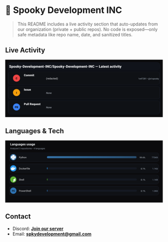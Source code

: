 # 👻 Spooky Development INC

> This README includes a live activity section that auto-updates from our organization (private + public repos). No code is exposed—only safe metadata like repo name, date, and sanitized titles.

## Live Activity
![Repo Snapshot](./assets/repo-snapshot.svg?v=aa36a40c15)

## Languages & Tech
![Languages Usage](./assets/languages.svg?v=a8e7378546)

## Contact
- Discord: **[Join our server](https://discord.gg/XYspZgEEJb)**
- Email: **spkydevelopment@gmail.com**
